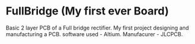 # FullBridge (My first ever Board)
Basic 2 layer PCB of a Full bridge rectifier. 
My first project designing and manufacturing a PCB. 
software used - Altium. 
Manufacurer - JLCPCB. 
